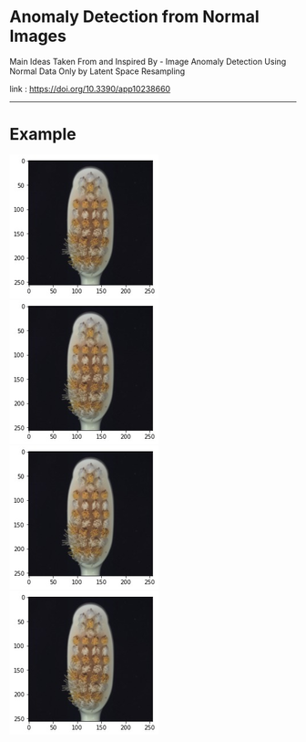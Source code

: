 # Anomaly Detection from Normal Images


Main Ideas Taken From and Inspired By - Image Anomaly Detection Using Normal Data Only by
Latent Space Resampling

link : https://doi.org/10.3390/app10238660


_______________________________________________________________

# Example 
                              
<img src="images/original.jpeg"><img src="images/original.jpeg"><img src="images/original.jpeg"><img src="images/original.jpeg">
